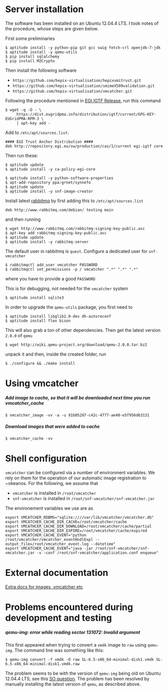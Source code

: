 # Server installation
The software has been installed on an Ubuntu 12.04.4 LTS. I took notes of the procedure, whose steps are given below.

First some preliminaries

```
$ aptitude install -y python-pip git gcc swig fetch-crl openjdk-7-jdk
$ aptitude install -y qemu-utils
$ pip install sqlalchemy
$ pip install M2Crypto
```

Then install the following software

* `https://github.com/hepix-virtualisation/hepixvmitrust.git`
* `https://github.com/hepix-virtualisation/smimeX509validation.git`
* `https://github.com/hepix-virtualisation/vmcatcher.git`

Following the procedure mentioned in [EGI IGTF Release](https://wiki.egi.eu/wiki/EGI_IGTF_Release), run this command

```
$ wget -q -O - \
     https://dist.eugridpma.info/distribution/igtf/current/GPG-KEY-EUGridPMA-RPM-3 \
     | apt-key add -
```

Add to `/etc/apt/sources.list`:

```
#### EGI Trust Anchor Distribution ####
deb http://repository.egi.eu/sw/production/cas/1/current egi-igtf core
```

Then run these:

```
$ aptitude update
$ aptitude install -y ca-policy-egi-core

$ aptitude install -y python-software-properties
$ apt-add-repository ppa:grnet/synnefo
$ aptitude update
$ aptitude install -y snf-image-creator
```

Install latest [rabbitmq](http://www.rabbitmq.com/install-debian.html) by first adding this to `/etc/apt/sources.list`

```
deb http://www.rabbitmq.com/debian/ testing main
```

and then running

```
$ wget http://www.rabbitmq.com/rabbitmq-signing-key-public.asc
$ apt-key add rabbitmq-signing-key-public.asc
$ aptitude update
$ aptitude install -y rabbitmq-server
```
The default user in rabbitmq is `quest`. Configure a dedicated user for `snf-vmcatcher`

```
$ rabbitmqctl add_user vmcatcher PASSWORD
$ rabbitmqctl set_permissions -p / vmcatcher ".*" ".*" ".*"
```
where you have to provide a good `PASSWORD`

This is for debugging, not needed for the `vmcatcher` system

```
$ aptitude install sqlite3
```

In order to upgrade the `qemu-utils` package, you first need to

```
$ aptitude install libglib2.0-dev dh-autoreconf
$ aptitude install flex bison
```

This will also grab a ton of other dependencies. Then get the latest version `2.0.0` of `qemu`
 
 ```
 $ wget http://wiki.qemu-project.org/download/qemu-2.0.0.tar.bz2
 ```
 
 unpack it and then, inside the created folder, run 
 
 ```
 $ ./configure && ./make install
 ```
 

# Using vmcatcher

##### Add image to cache, so that it will be downloaded next time you run vmcatcher_cache

```
$ vmcatcher_image -vv -a -u 91b05287-c42c-4777-ae40-e5f956d63131
```

##### Download images that were added to cache
```
$ vmcatcher_cache -vv
```

# Shell configuration

`vmcatcher` can be configured via a number of environment variables. We rely on them for the operation of our automatic
image registration to ~okeanos. For the following, we assume that

* `vmcatcher` is installed in `/root/vmcatcher`
* `snf-vmcatcher` is installed in `/root/snf-vmcatcher/snf-vmcatcher.jar`

The environement variables we use are as 

```
export VMCATCHER_RDBMS="sqlite:////var/lib/vmcatcher/vmcatcher.db"
export VMCATCHER_CACHE_DIR_CACHE=/root/vmcatcher/cache
export VMCATHCER_CACHE_DIR_DOWNLOAD=/root/vmcatcher/cache/partial
export VMCATCHER_CACHE_DIR_EXPIRE=/root/vmcatcher/cache/expired
export VMCATCHER_CACHE_EVENT="python /root/vmcatcher/vmcatcher_eventHndlExpl --output_file=/root/vmcatcher_event.log --datetime"
export VMCATCHER_CACHE_EVENT="java -jar /root/snf-vmcatcher/snf-vmcatcher.jar -v -conf /root/snf-vmcatcher/application.conf enqueue"
```


# External documentation
[Extra docs for images, vmcatcher etc](
http://www.yokel.org/pub/software/yokel.org/docbook/release/pdf/a4/)

# Problems encountered during development and testing
##### qemu-img: error while reading sector 131072: Invalid argument
This first appeared when trying to convert a `vmdk` image to `raw` using `qemu-img`.
The command line was something like this:

```
$ qemu-img convert -f vmdk -O raw SL-6.5-x86_64-minimal-disk1.vmdk SL-6.5-x86_64-minimal-disk1.vmdk.raw
```

The problem seems to be with the version of `qemu-img` being old on Ubuntu 12.04.4 LTS;
see this [SO question](http://askubuntu.com/questions/406365/qemu-img-error-while-reading-sector-327680-invalid-argument).
The problem has been resolved by manually installing the latest version of `qemu`, as described above.